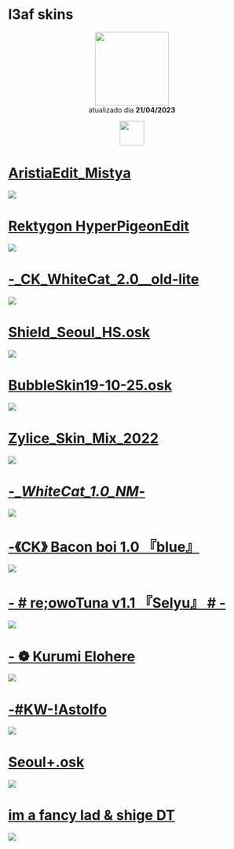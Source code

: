 # l3af skins

<p align="center">
   <a href="https://osu.ppy.sh/users/14127691">
    <img src="https://a.ppy.sh/14127691"
         width="150"
         height "150">
   </a>
<br>
  atualizado dia
  <b> 21/04/2023 </b>
</p>
   <p align="center">
     <a href="https://www.twitch.tv/takechan6">
  <img src="https://i.imgur.com/HM030lk.png" 
       width="50" 
       height="50"></a>
<br>
   </p>
  
# [AristiaEdit_Mistya](https://github.com/Yumiih/Skins/raw/main/l3af/AristiaEdit_Mistya.osk)
[![](https://cdn.discordapp.com/attachments/716082591299665940/1098797425759629352/screenshot102.jpg)](https://github.com/Yumiih/Skins/raw/main/l3af/AristiaEdit_Mistya.osk)

# [Rektygon HyperPigeonEdit](https://github.com/Yumiih/Skins/raw/main/l3af/Rektygon_HyperPigeon_Edit.osk)
[![](https://cdn.discordapp.com/attachments/716082591299665940/1098797603224834149/screenshot106.jpg)](https://github.com/Yumiih/Skins/raw/main/l3af/Rektygon_HyperPigeon_Edit.osk)

# [-_CK_WhiteCat_2.0__old-lite](https://github.com/Yumiih/Skins/raw/main/l3af/-_CK_WhiteCat_2.0__old-lite.osk)
[![](https://cdn.discordapp.com/attachments/716082591299665940/1098797712364797952/screenshot109.jpg)](https://github.com/Yumiih/Skins/raw/main/l3af/-_CK_WhiteCat_2.0__old-lite.osk)

# [Shield_Seoul_HS.osk](https://github.com/Yumiih/Skins/raw/main/l3af/Shield_Seoul_HS.osk)
[![](https://cdn.discordapp.com/attachments/716082591299665940/1098798484662009946/screenshot125.jpg)](https://github.com/Yumiih/Skins/raw/main/l3af/Shield_Seoul_HS.osk)

# [BubbleSkin19-10-25.osk](https://github.com/Yumiih/Skins/raw/main/l3af/BubbleSkin19-10-25.osk)
[![](https://cdn.discordapp.com/attachments/716082591299665940/1098798580426354718/screenshot130.jpg)](https://github.com/Yumiih/Skins/raw/main/l3af/BubbleSkin19-10-25.osk)

# [Zylice_Skin_Mix_2022](https://github.com/Yumiih/Skins/raw/main/l3af/Zylice_Skin_Mix_2022.osk)
[![](https://cdn.discordapp.com/attachments/716082591299665940/1098798678065557684/screenshot148.jpg)](https://github.com/Yumiih/Skins/raw/main/l3af/Zylice_Skin_Mix_2022.osk)

# [-__WhiteCat_1.0_NM_-](https://github.com/Yumiih/Skins/raw/main/l3af/-__WhiteCat_1.0_NM_-.osk)
[![](https://cdn.discordapp.com/attachments/716082591299665940/1098798887017394216/screenshot144.jpg)](https://github.com/Yumiih/Skins/raw/main/l3af/-__WhiteCat_1.0_NM_-.osk)

# [-《CK》 Bacon boi 1.0 『blue』](https://github.com/Yumiih/Skins/raw/main/l3af/-%20%20%20%20%20%20%20%20%20%E3%80%8ACK%E3%80%8B%20Bacon%20boi%201.0%20%E3%80%8Eblue%E3%80%8F.osk)
[![](https://cdn.discordapp.com/attachments/716082591299665940/1098801206383624212/screenshot124.jpg)](https://github.com/Yumiih/Skins/raw/main/l3af/-%20%20%20%20%20%20%20%20%20%E3%80%8ACK%E3%80%8B%20Bacon%20boi%201.0%20%E3%80%8Eblue%E3%80%8F.osk)

# [- # re;owoTuna v1.1 『Selyu』 # -](https://github.com/Yumiih/Skins/raw/main/l3af/-%20%20%20%20%20%20%20%20%23%20re%3BowoTuna%20v1.1%20%E3%80%8ESelyu%E3%80%8F%20%23%20%20%20%20%20%20%20%20-.osk)
[![](https://cdn.discordapp.com/attachments/716082591299665940/1098801529764462592/screenshot110.jpg)](https://github.com/Yumiih/Skins/raw/main/l3af/-%20%20%20%20%20%20%20%20%23%20re%3BowoTuna%20v1.1%20%E3%80%8ESelyu%E3%80%8F%20%23%20%20%20%20%20%20%20%20-.osk)

# [- ❁ Kurumi Elohere](https://drive.google.com/file/d/1kBU1gpLt9k5Cu93nckFCMBU20FtUdulH/view?usp=sharing)
[![](https://cdn.discordapp.com/attachments/716082591299665940/1098801677013893240/screenshot117.jpg)](https://drive.google.com/file/d/1kBU1gpLt9k5Cu93nckFCMBU20FtUdulH/view?usp=sharing)

# [-#KW-!Astolfo](https://github.com/Yumiih/Skins/raw/main/l3af/-%23KW-!Astolfo.osk)
[![](https://cdn.discordapp.com/attachments/716082591299665940/1098801839341842522/screenshot155.jpg)](https://github.com/Yumiih/Skins/raw/main/l3af/-%23KW-!Astolfo.osk)

# [Seoul+.osk](https://drive.google.com/file/d/1D3vL92iSb33X4GgXnULAkFYVqq18n0ta/view?usp=sharing)
[![](https://cdn.discordapp.com/attachments/716082591299665940/1098802138978713720/screenshot137.jpg)](https://drive.google.com/file/d/1D3vL92iSb33X4GgXnULAkFYVqq18n0ta/view?usp=sharing)

# [im a fancy lad & shige DT](https://github.com/Yumiih/Skins/raw/main/l3af/im%20a%20fancy%20lad%20%26%20shige%20DT.osk)
[![](https://cdn.discordapp.com/attachments/716082591299665940/1098802389244465232/screenshot135.jpg)](https://github.com/Yumiih/Skins/raw/main/l3af/im%20a%20fancy%20lad%20%26%20shige%20DT.osk)
